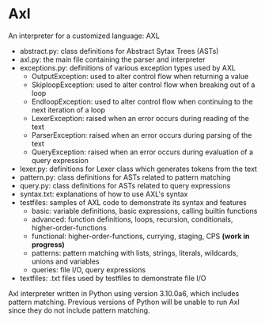 # Axl
An interpreter for a customized language: AXL


* abstract.py: class definitions for Abstract Sytax Trees (ASTs)
* axl.py: the main file containing the parser and interpreter
* exceptions.py: definitions of various exception types used by AXL
  * OutputException: used to alter control flow when returning a value
  * SkiploopException: used to alter control flow when breaking out of a loop
  * EndloopException: used to alter control flow when continuing to the next iteration of a loop
  * LexerException: raised when an error occurs during reading of the text
  * ParserException: raised when an error occurs during parsing of the text
  * QueryException: raised when an error occurs during evaluation of a query expression
* lexer.py: definitions for Lexer class which generates tokens from the text
* pattern.py: class definitions for ASTs related to pattern matching
* query.py: class definitions for ASTs related to query expressions
* syntax.txt: explanations of how to use AXL's syntax
* testfiles: samples of AXL code to demonstrate its syntax and features
  * basic: variable definitions, basic expressions, calling builtin functions
  * advanced: function definitions, loops, recursion, conditionals, higher-order-functions
  * functional: higher-order-functions, currying, staging, CPS **(work in progress)**
  * patterns: pattern matching with lists, strings, literals, wildcards, unions and variables
  * queries: file I/O, query expressions
* textfiles: .txt files used by testfiles to demonstrate file I/O

Axl interpreter written in Python using version 3.10.0a6, which includes pattern matching. Previous versions of Python will be unable to run Axl since they do not include pattern matching.
